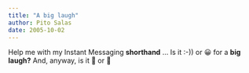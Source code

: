 ```yaml
---
title: "A big laugh"
author: Pito Salas
date: 2005-10-02
---
```




Help me with my Instant Messaging **shorthand** … Is it :-)) or 😀 for a **big
laugh?** And, anyway, is it 🙂 or 🙂



